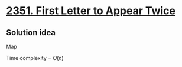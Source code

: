# [2351. First Letter to Appear Twice](https://leetcode.com/problems/first-letter-to-appear-twice/)

## Solution idea
Map

Time complexity = $O(n)$